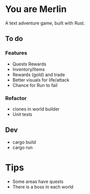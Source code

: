 # You are Merlin

A text adventure game, built with Rust.

## To do

### Features

- Quests Rewards
- Inventory/Items
- Rewards (gold) and trade
- Better visuals for life/attack
- Chance for Run to fail

### Refactor

- clones in world builder
- Unit tests

## Dev

- cargo build
- cargo run


# Tips
- Some areas have quests
- There is a boss in each world